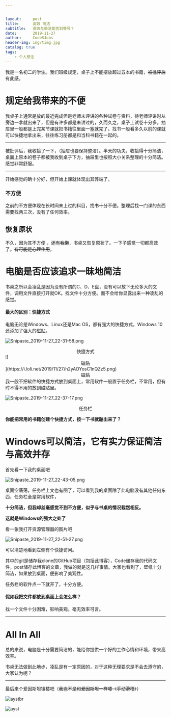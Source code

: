 ```yaml
---


layout:     post
title:      高效 简洁
subtitle:   高效与简洁能否划等号？
date:       2019-11-27
author:     CodeSJobs
header-img: img/timg.jpg
catalog: true
tags:
    - 个人想法
---
```


我是一名初二的学生。我们班级规定，桌子上不能摆放超过五本的书籍，~~被批评后~~有此感。



# 规定给我带来的不便

我桌子上通常是放的最近完成但是老师未评讲的各种试卷与资料，待老师评讲时从旁边一拿就出来了，但是有许多都是未讲过的，久而久之，桌子上试卷十分多。抽屉里一般都是上完某节课就把书籍往里面一塞就完了。找书一般看多久以前的课就可以快捷地拿出来，往往练习册都是和当科书籍在一起的。

<hr>

被批评后，我收拾了一下，（抽屉也要保持整洁）。半天的功夫，收拾得十分简洁，桌面上原本的卷子都被我收到桌子下方，抽屉里也按照大小关系整理的十分简洁。感觉非常舒服。

<hr>

开始感觉的确十分好，但开始上课就体现出其弊端了。

### 不方便

之前的不方便体现在长时间未上过的科目，找书十分不便。整理后找一门课的东西需要找两三次，没有了任何效率。



## 恢复原状

不久，因为其不方便 ，~~还有我懒~~，书桌又恢复原状了。一下子感觉一切都高效了。~~有可能是心理作用~~。



# 电脑是否应该追求一昧地简洁

书桌之所以会凌乱是因为没有所谓的C、D、E盘，没有可以放下无论多大的文件，调用文件直接打开就OK。找文件十分方便。而不会给你显露出来一种凌乱的感觉。



#### 最大的区别：快捷方式

电脑无论是Windows、Linux还是Mac OS，都有强大的快捷方式，Windows 10还添加了强大的磁贴。



![Snipaste_2019-11-27_22-31-58.png](https://i.loli.net/2019/11/27/Q5E7ntUTdCJNwHM.png)

<center size=4>快捷方式</center>
![<center size=4>磁贴</center>](https://i.loli.net/2019/11/27/h2yAOYosC1nQZz5.png)

<center size=4>磁贴</center>
我一般不把软件的快捷方式放到桌面上，常用软件一般置于任务栏，不常用，但有时不得不用的放到磁贴里。

![Snipaste_2019-11-27_22-37-17.png](https://i.loli.net/2019/11/27/lLgBaGo13RHJMZW.png)

<center size=4>任务栏</center>

**你能把常用的书籍创建个快捷方式，按一下书就蹦出来了？**

# Windows可以简洁，它有实力保证简洁与高效并存

首先看一下我的桌面吧

![Snipaste_2019-11-27_22-43-05.png](https://i.loli.net/2019/11/27/aRzLmGr1sUOB6Hk.png)

桌面空荡荡，任务栏上文也有图了，可以看到我的桌面除了此电脑没有其他任何东西，任务栏全是常用软件，

**十分简洁，但我却丝毫感觉不到不方便，似乎与书桌的情况截然相反。**



**这就是Windows的强大之处了**

看一张我打开资源管理器的图片吧

![Snipaste_2019-11-27_22-51-27.png](https://i.loli.net/2019/11/27/i3gVOBCTLxDwzqt.png)

可以清楚地看到左侧有个快捷访问。

其中的git是储存我clone的GitHub项目（包括此博客），Code储存我的代码文件，post储存此博客的文章，我做的就是这几样事情。大家也看到了，壁纸十分简洁，如果放到桌面，便影响了美观性。

任务栏的软件点一下就开了，十分方便。

#### 假如我把文件都放到桌面上会怎么样？

找一个文件十分困难，影响美观。毫无效率可言。

<hr>

# All In All

总的来说，电脑是十分需要简洁的，能给你提供一个好的工作心情和环境，带来高效率。

书桌无法做到此地步，凌乱是有一定原因的，对于这种无理要求是不会去遵守的，大家认为呢？

<hr>

最后来个爱因斯坦镇楼吧（~~我岂不是和爱因斯坦一样喽（手动滑稽）~~）

![aystbr](https://timgsa.baidu.com/timg?image&quality=80&size=b9999_10000&sec=1574877334299&di=0a3564cd0a9f8f39d58cd60146a9cb03&imgtype=0&src=http%3A%2F%2Fwww.zhupigu.com%2Fwp-content%2Fuploads%2F2015%2F10%2Fpic_00235.jpg)

![ayst](https://timgsa.baidu.com/timg?image&quality=80&size=b9999_10000&sec=1574877376477&di=99a62a34b2eb69ff20b213b8a8f1f446&imgtype=jpg&src=http%3A%2F%2Fimg2.imgtn.bdimg.com%2Fit%2Fu%3D659842792%2C363155719%26fm%3D214%26gp%3D0.jpg)

